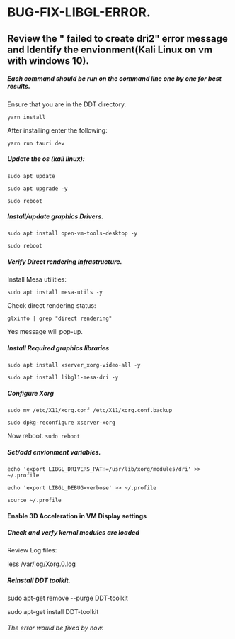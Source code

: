 # BUG-FIX-LIBGL-ERROR.

## Review the " failed to create dri2" error message and Identify the envionment(Kali Linux on vm with windows 10).

##### Each command should be run on the command line one by one for best results.

Ensure that you are in the DDT directory. 

```yarn install```

After installing enter the following: 

```yarn run tauri dev```

##### Update the os (kali linux):

```sudo apt update```

```sudo apt upgrade -y```

```sudo reboot```

##### Install/update graphics Drivers.

```sudo apt install open-vm-tools-desktop -y```

```sudo reboot```

##### Verify Direct rendering infrastructure.

Install Mesa utilities: 

```sudo apt install mesa-utils -y```

Check direct rendering status: 

```glxinfo | grep "direct rendering"```

Yes message will pop-up.

##### Install Required graphics libraries

```sudo apt install xserver_xorg-video-all -y```

```sudo apt install libgl1-mesa-dri -y```

##### Configure Xorg

```sudo mv /etc/X11/xorg.conf /etc/X11/xorg.conf.backup```

```sudo dpkg-reconfigure xserver-xorg```

Now reboot. 
```sudo reboot```

##### Set/add envionment variables.

```echo 'export LIBGL_DRIVERS_PATH=/usr/lib/xorg/modules/dri' >> ~/.profile```

```echo 'export LIBGL_DEBUG=verbose' >> ~/.profile```

```source ~/.profile```

#### Enable 3D Acceleration in VM Display settings

##### Check and verfy kernal modules are loaded

Review Log files: 

less /var/log/Xorg.0.log

##### Reinstall DDT toolkit.

sudo apt-get remove --purge DDT-toolkit

sudo apt-get install DDT-toolkit

###### The error would be fixed by now.
